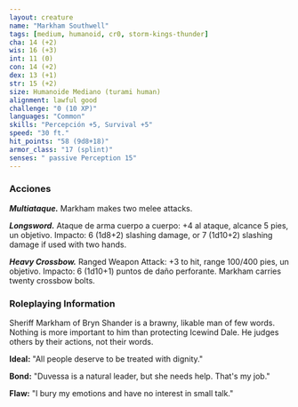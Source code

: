 ```yaml
---
layout: creature
name: "Markham Southwell"
tags: [medium, humanoid, cr0, storm-kings-thunder]
cha: 14 (+2)
wis: 16 (+3)
int: 11 (0)
con: 14 (+2)
dex: 13 (+1)
str: 15 (+2)
size: Humanoide Mediano (turami human)
alignment: lawful good
challenge: "0 (10 XP)"
languages: "Common"
skills: "Percepción +5, Survival +5"
speed: "30 ft."
hit_points: "58 (9d8+18)"
armor_class: "17 (splint)"
senses: " passive Perception 15"
---
```


### Acciones

***Multiataque.*** Markham makes two melee attacks.

***Longsword.*** Ataque de arma cuerpo a cuerpo: +4 al ataque, alcance 5 pies, un objetivo. Impacto: 6 (1d8+2) slashing damage, or 7 (1d10+2) slashing damage if used with two hands.

***Heavy Crossbow.*** Ranged Weapon Attack: +3 to hit, range 100/400 pies, un objetivo. Impacto: 6 (1d10+1) puntos de daño perforante. Markham carries twenty crossbow bolts.

### Roleplaying Information

Sheriff Markham of Bryn Shander is a brawny, likable man of few words. Nothing is more important to him than protecting Icewind Dale. He judges others by their actions, not their words.

**Ideal:** "All people deserve to be treated with dignity."

**Bond:** "Duvessa is a natural leader, but she needs help. That's my job."

**Flaw:** "I bury my emotions and have no interest in small talk."
